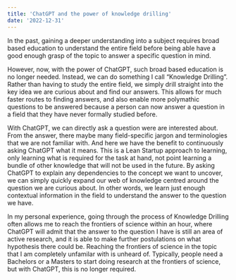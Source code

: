 ```yaml
---
title: 'ChatGPT and the power of knowledge drilling'
date: '2022-12-31'
---
```

In the past, gaining a deeper understanding into a subject requires broad based education to understand the entire field before being able have a good enough grasp of the topic to answer a specific question in mind.

However, now, with the power of ChatGPT, such broad based education is no longer needed. Instead, we can do something I call “Knowledge Drilling”. Rather than having to study the entire field, we simply drill straight into the key idea we are curious about and find our answers. This allows for much faster routes to finding answers, and also enable more polymathic questions to be answered because a person can now answer a question in a field that they have never formally studied before.

With ChatGPT, we can directly ask a question were are interested about. From the answer, there maybe many field-specific jargon and terminologies that we are not familiar with. And here we have the benefit to continuously asking ChatGPT what it means. This is a Lean Startup approach to learning, only learning what is required for the task at hand, not point learning a bundle of other knowledge that will not be used in the future. By asking ChatGPT to explain any dependencies to the concept we want to uncover, we can simply quickly expand our web of knowledge centred around the question we are curious about. In other words, we learn just enough contextual information in the field to understand the answer to the question we have.

In my personal experience, going through the process of Knowledge Drilling often allows me to reach the frontiers of science within an hour, where ChatGPT will admit that the answer to the question I have is still an area of active research, and it is able to make further postulations on what hypothesis there could be. Reaching the frontiers of science in the topic that I am completely unfamilar with is unheard of. Typically, people need a Bachelors or a Masters to start doing research at the frontiers of science, but with ChatGPT, this is no longer required.